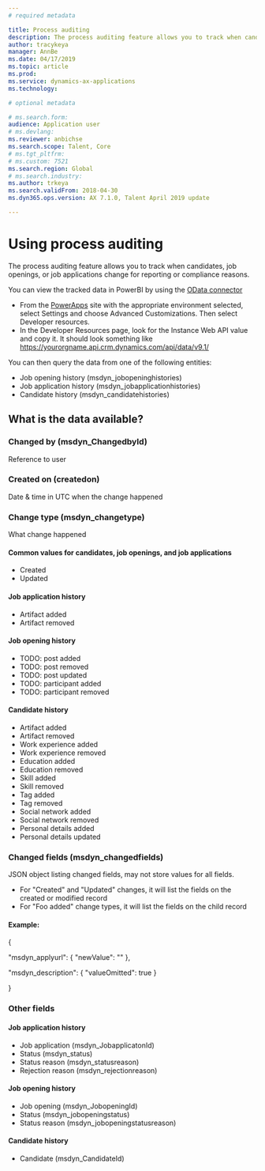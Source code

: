 ```yaml
---
# required metadata

title: Process auditing 
description: The process auditing feature allows you to track when candidates, job openings, or job applications change for reporting or compliance reasons.
author: tracykeya
manager: AnnBe
ms.date: 04/17/2019
ms.topic: article
ms.prod: 
ms.service: dynamics-ax-applications
ms.technology: 

# optional metadata

# ms.search.form: 
audience: Application user
# ms.devlang: 
ms.reviewer: anbichse
ms.search.scope: Talent, Core
# ms.tgt_pltfrm: 
# ms.custom: 7521
ms.search.region: Global
# ms.search.industry: 
ms.author: trkeya
ms.search.validFrom: 2018-04-30
ms.dyn365.ops.version: AX 7.1.0, Talent April 2019 update 

---
```

# Using process auditing

The process auditing feature allows you to track when candidates, job openings, or job applications change for reporting or compliance reasons.

You can view the tracked data in PowerBI by using the
[OData connector](https://docs.microsoft.com/en-us/power-bi/desktop-connect-odata)

- From the 
[PowerApps](https://web.powerapps.com) 
site with the appropriate environment selected, select Settings and choose Advanced Customizations. Then select Developer resources. 
- In the Developer Resources page, look for the Instance Web API value and copy it. It should look something like https://yourorgname.api.crm.dynamics.com/api/data/v9.1/

You can then query the data from one of the following entities:
- Job opening history (msdyn_jobopeninghistories)
- Job application history (msdyn_jobapplicationhistories) 
- Candidate history (msdyn_candidatehistories)

## What is the data available?

### Changed by (msdyn_ChangedbyId) 
  Reference to user

### Created on (createdon)
  Date & time in UTC when the change happened

### Change type (msdyn_changetype)
 What change happened

#### Common values for candidates, job openings, and job applications
- Created
- Updated

#### Job application history 
- Artifact added 
- Artifact removed

#### Job opening history 
- TODO: post added 
- TODO: post removed 
- TODO: post updated 
- TODO: participant added 
- TODO: participant removed

#### Candidate history
-	Artifact added 
-	Artifact removed 
-	Work experience added 
-	Work experience removed 
-	Education added 
-	Education removed 
-	Skill added 
-	Skill removed 
-	Tag added 
-	Tag removed 
-	Social network added 
-	Social network removed 
-	Personal details added 
-	Personal details updated

### Changed fields (msdyn_changedfields)
JSON object listing changed fields, may not store values for all fields.
-	For "Created" and "Updated" changes, it will list the fields on the created or modified record 
-	For "Foo added" change types, it will list the fields on the child record

#### Example:
{

  "msdyn_applyurl": { "newValue": "" },
  
  "msdyn_description": { "valueOmitted": true } 
  
}

### Other fields

#### Job application history 
-	Job application (msdyn_JobapplicatonId)
-	Status (msdyn_status) 
-	Status reason (msdyn_statusreason) 
-	Rejection reason (msdyn_rejectionreason)

#### Job opening history 
-	Job opening (msdyn_JobopeningId) 
-	Status (msdyn_jobopeningstatus) 
-	Status reason (msdyn_jobopeningstatusreason)

#### Candidate history 
-	Candidate (msdyn_CandidateId)
